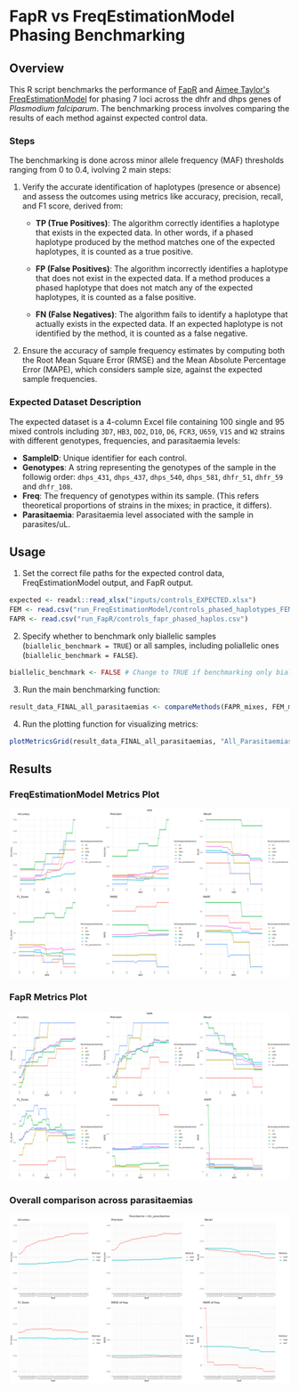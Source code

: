 # FapR vs FreqEstimationModel Phasing Benchmarking

## Overview

This R script benchmarks the performance of [FapR](https://github.com/manuelgug/FapR) and [Aimee Taylor's FreqEstimationModel](https://github.com/aimeertaylor/FreqEstimationModel/) for phasing 7 loci across the dhfr and dhps genes of *Plasmodium falciparum*. The benchmarking process involves comparing the results of each method against expected control data.

### Steps

The benchmarking is done across minor allele frequency (MAF) thresholds ranging from 0 to 0.4, ivolving 2 main steps:

1. Verify the accurate identification of haplotypes (presence or absence) and assess the outcomes using metrics like accuracy, precision, recall, and F1 score, derived from:

   - __TP (True Positives)__: The algorithm correctly identifies a haplotype that exists in the expected data. In other words, if a phased haplotype produced by the method matches one of the expected haplotypes, it is counted as a true positive.
  
   - __FP (False Positives)__: The algorithm incorrectly identifies a haplotype that does not exist in the expected data. If a method produces a phased haplotype that does not match any of the expected haplotypes, it is counted as a false positive.
  
   - __FN (False Negatives)__: The algorithm fails to identify a haplotype that actually exists in the expected data. If an expected haplotype is not identified by the method, it is counted as a false negative.

2. Ensure the accuracy of sample frequency estimates by computing both the Root Mean Square Error (RMSE) and the Mean Absolute Percentage Error (MAPE), which considers sample size, against the expected sample frequencies.


### Expected Dataset Description

The expected dataset is a 4-column Excel file containing 100 single and 95 mixed controls including `3D7`, `HB3`, `DD2`, `D10`, `D6`, `FCR3`, `U659`, `V1S` and `W2` strains with different genotypes, frequencies, and parasitaemia levels:

- __SampleID__: Unique identifier for each control.
- __Genotypes__: A string representing the genotypes of the sample in the followig order: `dhps_431`, `dhps_437`, `dhps_540`, `dhps_581`, `dhfr_51`, `dhfr_59` and `dhfr_108`.
- __Freq__: The frequency of genotypes within its sample. (This refers theoretical proportions of strains in the mixes; in practice, it differs).
- __Parasitaemia__: Parasitaemia level associated with the sample in parasites/uL.


## Usage

1. Set the correct file paths for the expected control data, FreqEstimationModel output, and FapR output.

```R
expected <- readxl::read_xlsx("inputs/controls_EXPECTED.xlsx")
FEM <- read.csv("run_FreqEstimationModel/controls_phased_haplotypes_FEM.csv")
FAPR <- read.csv("run_FapR/controls_fapr_phased_haplos.csv")
```

2. Specify whether to benchmark only biallelic samples (`biallelic_benchmark = TRUE`) or all samples, including poliallelic ones (`biallelic_benchmark = FALSE`).

```R
biallelic_benchmark <- FALSE # Change to TRUE if benchmarking only biallelic samples
```

3. Run the main benchmarking function:

```R
result_data_FINAL_all_parasitaemias <- compareMethods(FAPR_mixes, FEM_mixes, expected_mixes)
```

4. Run the plotting function for visualizing metrics:

```R
plotMetricsGrid(result_data_FINAL_all_parasitaemias, "All_Parasitaemias", save_plot = TRUE)
```

## Results

### FreqEstimationModel Metrics Plot
![EstimationModel Metrics Plot](https://github.com/manuelgug/phasing_benchmarking/blob/main/results/benchmark_FEM_metrics_plot.png)

### FapR Metrics Plot
![FAPR Metrics Plot](https://github.com/manuelgug/phasing_benchmarking/blob/main/results/benchmark_FAPR_metrics_plot.png)

### Overall comparison across parasitaemias
![Overall comparison across parasitaemias](https://github.com/manuelgug/phasing_benchmarking/blob/main/results/benchmarking_parasitaemiaALL_parasitaemias.png)

